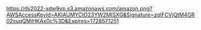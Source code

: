 https://ds2022-xdw9vp.s3.amazonaws.com/amazon.png?AWSAccessKeyId=AKIAUMYCIO23YW2MISXG&Signature=zqIFCVjQtM4GR02suqQMiHKAx0c%3D&Expires=1728571251

